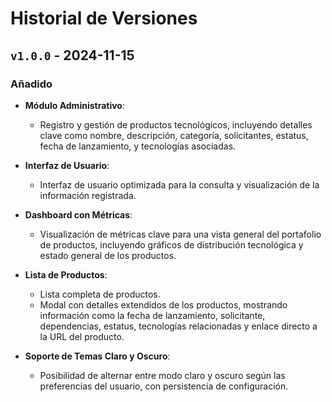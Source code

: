 # Historial de Versiones

## `v1.0.0` - 2024-11-15

### Añadido

- **Módulo Administrativo**:
  - Registro y gestión de productos tecnológicos, incluyendo detalles clave como nombre, descripción, categoría, solicitantes, estatus, fecha de lanzamiento, y tecnologías asociadas.

- **Interfaz de Usuario**:
  - Interfaz de usuario optimizada para la consulta y visualización de la información registrada.

- **Dashboard con Métricas**:
  - Visualización de métricas clave para una vista general del portafolio de productos, incluyendo gráficos de distribución tecnológica y estado general de los productos.

- **Lista de Productos**:
  - Lista completa de productos.
  - Modal con detalles extendidos de los productos, mostrando información como la fecha de lanzamiento, solicitante, dependencias, estatus, tecnologías relacionadas y enlace directo a la URL del producto.

- **Soporte de Temas Claro y Oscuro**:
  - Posibilidad de alternar entre modo claro y oscuro según las preferencias del usuario, con persistencia de configuración.
